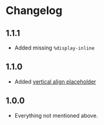 # Changelog

## 1.1.1

* Added missing `%display-inline`


## 1.1.0

* Added [vertical align placeholder](https://github.com/hagenburger/compass-placeholders#vertical-align)


## 1.0.0

* Everything not mentioned above.

